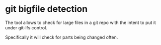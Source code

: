 # git bigfile detection

The tool allows to check for large files in a git repo
with the intent to put it under git-lfs control.

Specifically it will check for parts being changed often.

